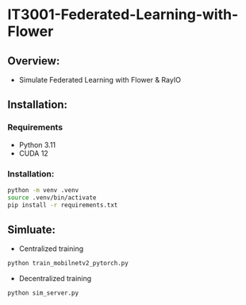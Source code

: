 # IT3001-Federated-Learning-with-Flower 

## Overview: 
- Simulate Federated Learning with Flower & RayIO 


## Installation: 
### Requirements 
- Python 3.11 
- CUDA 12 

### Installation: 
```bash
python -m venv .venv 
source .venv/bin/activate
pip install -r requirements.txt
```


## Simluate: 
- Centralized training 
```bash 
python train_mobilnetv2_pytorch.py
```

- Decentralized training 
```bash 
python sim_server.py 
```
